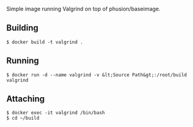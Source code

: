 Simple image running Valgrind on top of phusion/baseimage.

## Building
```
$ docker build -t valgrind .
```

## Running
```
$ docker run -d --name valgrind -v &lt;Source Path&gt;:/root/build valgrind
```

## Attaching
```
$ docker exec -it valgrind /bin/bash
$ cd ~/build
```
